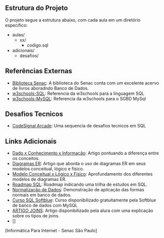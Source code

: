 ## Estrutura do Projeto

O projeto segue a estrutura abaixo, com cada aula em um diretório específico:
- aulas/
  - xx/
    - codigo.sql
- adicionais/
    - desafios/

## Referências Externas
- [Biblioteca Senac](http://biblioteca.sp.senac.br/bnportal/m/pt-BR/search?exp=sql): A biblioteca do Senac conta com um excelente acervo de livros aboradndo Banco de Dados.
- [w3schools-SQL](https://www.w3schools.com/sql/default.asp): Referencia da w3schools para a linguagem SQL
- [w3schools-MySQL](https://www.w3schools.com/mysql/default.asp): Referencia da w3schools para o SGBD MySql


## Desafios Tecnicos
- [CodeSignal Arcade](https://app.codesignal.com/arcade/db): Uma sequencia de desafios tecnicos em SQL

## Links Adicionais
 - [Dado x Conhecimento x Informação](https://www.estrategiaconcursos.com.br/blog/dado-informacao-conhecimento-inteligencia/#): Artigo pontuando a diferença entre os conceitos.
 - [Diagramas ER](https://www.lucidchart.com/pages/pt/o-que-e-diagrama-entidade-relacionamento): Artigo que aborda o uso de diagramas ER em seus modelos conceitual, lógico e físico.
 - [Modelo Conceitual x Lógico x Físico](https://pt.stackoverflow.com/questions/294699/qual-a-diferen%C3%A7a-entre-modelagem-conceitual-l%C3%B3gica-e-f%C3%ADsica): Aprofundamento dos diferentes modelos de diagramas ER.
 - [Roadmap SQL](https://roadmap.sh/sql): Roadmap indicando uma trilha de estudos em SQL.
 - [Normalização de Dados](https://learn.microsoft.com/pt-br/office/troubleshoot/access/database-normalization-description): Demonstração de aplicação das formas normais em banco de dados.
 - [Curso SQL Softblue](https://www.youtube.com/watch?v=eULtZfAcihQ&list=PLH_lE515NYR2yvvnkx4iEfUuf-xVkTYBw): Curso disponibilizado gratuitamente pela Softblue de banco de dados com MySQL
 - [ARTIGO JOINS](https://www.alura.com.br/artigos/join-em-sql): Artigo disponibilizado pela alura com uma explicação sobre os tipos de joins.
- []


[Informática Para Internet - Senac São Paulo]
